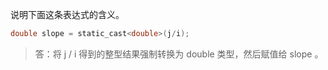 说明下面这条表达式的含义。
```c
double slope = static_cast<double>(j/i);
```

> 答：将 j / i 得到的整型结果强制转换为 double 类型，然后赋值给 slope 。
